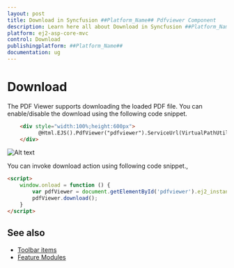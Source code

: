 ```yaml
---
layout: post
title: Download in Syncfusion ##Platform_Name## Pdfviewer Component
description: Learn here all about Download in Syncfusion ##Platform_Name## Pdfviewer component of Syncfusion Essential JS 2 and more.
platform: ej2-asp-core-mvc
control: Download
publishingplatform: ##Platform_Name##
documentation: ug
---
```


# Download

The PDF Viewer supports downloading the loaded PDF file. You can enable/disable the download using the following code snippet.

```html
    <div style="width:100%;height:600px">
          @Html.EJS().PdfViewer("pdfviewer").ServiceUrl(VirtualPathUtility.ToAbsolute("~/api/PdfViewer/")).EnableDownload(true).DocumentPath("Hive_Succinctly.pdf").Render()
    </div>
```

![Alt text](./images/download.png)

You can invoke download action using following code snippet.,

```html
<script>
    window.onload = function () {
        var pdfViewer = document.getElementById('pdfviewer').ej2_instances[0];
        pdfViewer.download();
    }
</script>

```

## See also

* [Toolbar items](./toolbar)
* [Feature Modules](./feature-module)